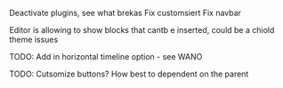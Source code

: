 Deactivate plugins, see what brekas
Fix customsiert
Fix navbar

Editor is allowing to show blocks that cantb e inserted, could be a chiold theme issues

TODO: Add in horizontal timeline option - see WANO

TODO: Cutsomize buttons? How best to dependent on the parent
